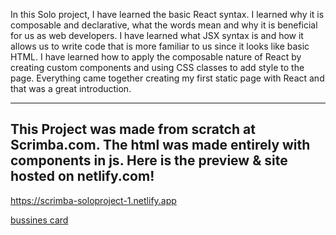 In this Solo project, I have learned the basic React syntax.
I learned why it is composable and declarative, what the words mean and why it is beneficial for us as web developers.
I have learned what JSX syntax is and how it allows us to write code that is more familiar to us since it looks like basic HTML.
I have learned how to apply the composable nature of React by creating custom components and using CSS classes to add style to the page.
Everything came together creating my first static page with React and that was a great introduction.

-------------------------------------------------
This Project was made from scratch at Scrimba.com.
The html was made entirely with components in js.
Here is the preview & site hosted on netlify.com!
-------------------------------------------------

https://scrimba-soloproject-1.netlify.app

[bussines card](https://user-images.githubusercontent.com/105444897/188671193-064da9b7-b285-41d5-9331-cf4355320316.png)
